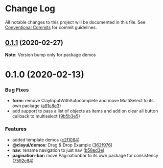 # Change Log

All notable changes to this project will be documented in this file.
See [Conventional Commits](https://conventionalcommits.org) for commit guidelines.

## [0.1.1](https://github.com/bryceosterhaus/clay/compare/demos@0.1.0...demos@0.1.1) (2020-02-27)

**Note:** Version bump only for package demos

# 0.1.0 (2020-02-13)

### Bug Fixes

-   **form:** remove ClayInputWithAutocomplete and move MultiSelect to its own package ([a91c8e3](https://github.com/bryceosterhaus/clay/commit/a91c8e3))
-   add support to pass a list of objects as items and add on clear all button callback to multiselect ([9b5b3e5](https://github.com/bryceosterhaus/clay/commit/9b5b3e5))

### Features

-   added template demos ([c2f1064](https://github.com/bryceosterhaus/clay/commit/c2f1064))
-   **@clayui/demos:** Drag & Drop Example ([362f976](https://github.com/bryceosterhaus/clay/commit/362f976))
-   **nav:** rename navigation to just nav ([b58ed3e](https://github.com/bryceosterhaus/clay/commit/b58ed3e))
-   **pagination-bar:** move Paginationbar to its own package for consistency ([7592e84](https://github.com/bryceosterhaus/clay/commit/7592e84))
